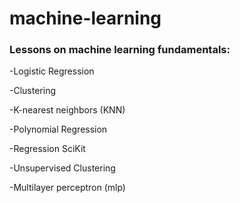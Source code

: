 # machine-learning

<h3> Lessons on machine learning fundamentals: </h3>

-Logistic Regression
<p>
-Clustering
<p>
-K-nearest neighbors (KNN)
<p>
-Polynomial Regression
<p>
-Regression SciKit
<p>
-Unsupervised Clustering 
<p>
-Multilayer perceptron (mlp)
